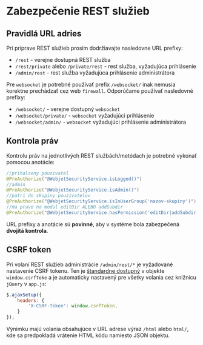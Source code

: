 # Zabezpečenie REST služieb

## Pravidlá URL adries

Pri príprave REST služieb prosím dodržiavajte nasledovne URL prefixy:

- ```/rest``` - verejne dostupná REST služba
- ```/rest/private``` alebo ```/private/rest```  - rest služba, vyžadujúca prihlásenie
- ```/admin/rest``` - rest služba vyžadujúca prihlásenie administrátora

Pre ```websocket``` je potrebné používať prefix ```/websocket/``` inak nemusia korektne prechádzať cez web ```firewall```. Odporúčame používať nasledovné prefixy:

- ```/websocket/``` - verejne dostupný ```websocket```
- ```/websocket/private/``` - ```websocket``` vyžadujúci prihlásenie
- ```/websocket/admin/``` - ```websocket``` vyžadujúci prihlásenie administrátora

## Kontrola práv

Kontrolu práv na jednotlivých REST službách/metódach je potrebné vykonať pomocou anotácie:

```java
//prihalseny pouzivatel
@PreAuthorize("@WebjetSecurityService.isLogged()")
//admin
@PreAuthorize("@WebjetSecurityService.isAdmin()")
//patri do skupiny pouzivatelov
@PreAuthorize("@WebjetSecurityService.isInUserGroup('nazov-skupiny')")
//ma pravo na modul editDir ALEBO addSubdir
@PreAuthorize("@WebjetSecurityService.hasPermission('editDir|addSubdir')")
```

URL prefixy a anotácie sú **povinné**, aby v systéme bola zabezpečená **dvojitá kontrola**.

## CSRF token

Pri volaní REST služieb administrácie ```/admin/rest/*``` je vyžadované nastavenie CSRF tokenu. Ten je [štandardne dostupný](../../developer/frameworks/thymeleaf.md#layoutservice) v objekte ```window.csrfToke``` a je automaticky nastavený pre všetky volania cez knižnicu ```jQuery``` v ```app.js```:

```JavaScript
$.ajaxSetup({
    headers: {
        'X-CSRF-Token': window.csrfToken,
    }
});
```

Výnimku majú volania obsahujúce v URL adrese výraz ```/html``` alebo ```html/```, kde sa predpokladá vrátenie HTML kódu namiesto JSON objektu.

